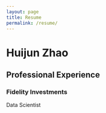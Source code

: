 ```yaml
---
layout: page
title: Resume
permalink: /resume/
---
```

# Huijun Zhao

## Professional Experience

### Fidelity Investments
Data Scientist